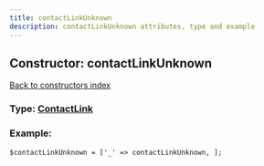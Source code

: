 ```yaml
---
title: contactLinkUnknown
description: contactLinkUnknown attributes, type and example
---
```

## Constructor: contactLinkUnknown  
[Back to constructors index](index.md)






### Type: [ContactLink](../types/ContactLink.md)


### Example:

```
$contactLinkUnknown = ['_' => contactLinkUnknown, ];
```